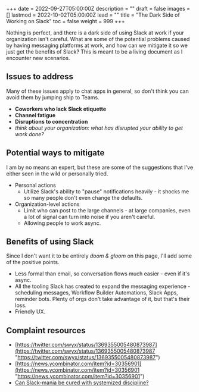 +++
date = 2022-09-27T05:00:00Z
description = ""
draft = false
images = []
lastmod = 2022-10-02T05:00:00Z
lead = ""
title = "The Dark Side of Working on Slack"
toc = false
weight = 999
+++

Nothing is perfect, and there is a dark side of using Slack at work if your organization isn't careful. What are some of the potential problems caused by having messaging platforms at work, and how can we mitigate it so we just get the benefits of Slack? This is meant to be a living document as I encounter new scenarios.

## Issues to address

Many of these issues apply to chat apps in general, so don't think you can avoid them by jumping ship to Teams.

- **Coworkers who lack Slack etiquette**
- **Channel fatigue**
- **Disruptions to concentration**
- _think about your organization: what has disrupted your ability to get work done?_

## Potential ways to mitigate

I am by no means an expert, but these are some of the suggestions that I've either seen in the wild or personally tried.

- Personal actions
  - Utilize Slack's ability to "pause" notifications heavily - it shocks me so many people don't even change the defaults.
- Organization-level actions
  - Limit who can post to the large channels - at large companies, even a lot of signal can turn into noise if you aren't careful.
  - Allowing people to work async.

## Benefits of using Slack

Since I don't want it to be entirely _doom & gloom_ on this page, I'll add some of the positive points.

- Less formal than email, so conversation flows much easier - even if it's async.
- All the tooling Slack has created to expand the messaging experience - scheduling messages, Workflow Builder Automations, Slack Apps, reminder bots. Plenty of orgs don't take advantage of it, but that's their loss.
- Friendly UX.

## Complaint resources

- [https://twitter.com/swyx/status/1369355005480873987](https://twitter.com/swyx/status/1369355005480873987 "https://twitter.com/swyx/status/1369355005480873987")
- [https://news.ycombinator.com/item?id=30356901](https://news.ycombinator.com/item?id=30356901 "https://news.ycombinator.com/item?id=30356901")
- [Can Slack-mania be cured with systemized discipline?](https://brandur.org/fragments/slack-mania)
